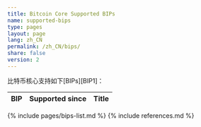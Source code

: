 ```yaml
---
title: Bitcoin Core Supported BIPs
name: supported-bips
type: pages
layout: page
lang: zh_CN
permalink: /zh_CN/bips/
share: false
version: 2
---
```

比特币核心支持如下[BIPs][BIP1]：

| BIP |Supported since| Title |
|-----|---------------|-------|
{% include pages/bips-list.md %}
{% include references.md %}
